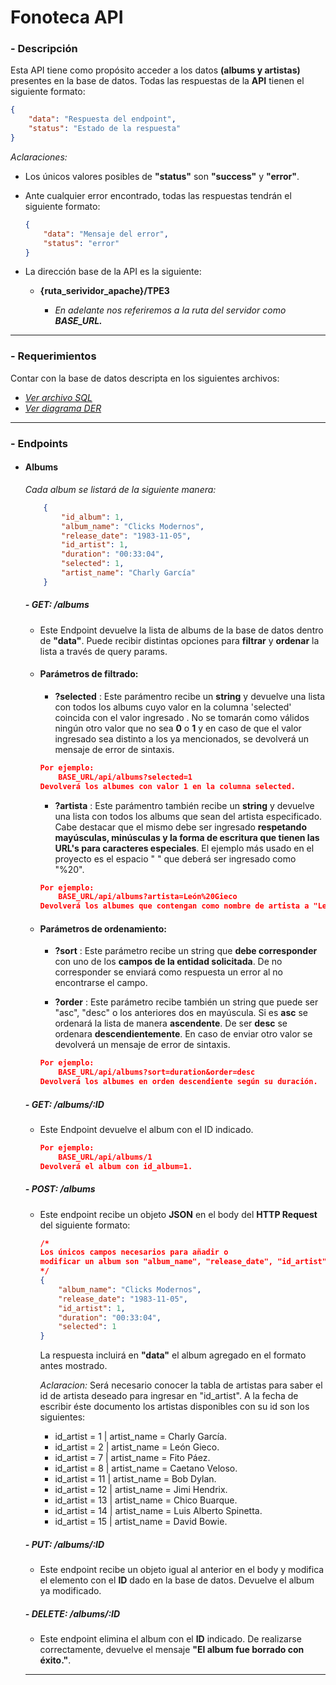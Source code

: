 # **Fonoteca API**

### - Descripción
Esta API tiene como propósito acceder a los datos **(albums y artistas)** presentes en la base de datos. Todas las respuestas de la **API** tienen el siguiente formato:
```json
{
	"data": "Respuesta del endpoint",
	"status": "Estado de la respuesta"
}
```
*Aclaraciones:* 

- Los únicos valores posibles de **"status"** son **"success"** y **"error"**.

- Ante cualquier error encontrado, todas las respuestas tendrán el siguiente formato:
    ```json
    {
        "data": "Mensaje del error",
        "status": "error"
    }
    ``` 

- La dirección base de la API es la siguiente:

    - **{ruta_serividor_apache}/TPE3**

        - *En adelante nos referiremos a la ruta del servidor como **BASE_URL.***

------------


### - Requerimientos
Contar con la base de datos descripta en los siguientes archivos:
- [*Ver archivo SQL*](./database/tpe_web_2.sql)
- [*Ver diagrama DER*](./misc/db_diagram.png)

------------

### - Endpoints
- #### Albums

    *Cada album se listará de la siguiente manera:*
            
    ```json
        {
            "id_album": 1,
            "album_name": "Clicks Modernos",
            "release_date": "1983-11-05",
            "id_artist": 1,
            "duration": "00:33:04",
            "selected": 1,
            "artist_name": "Charly García"
        }
    ```
    #####  - GET: /albums
    - Este Endpoint devuelve la lista de albums de la base de datos dentro de **"data"**. Puede recibir distintas opciones para **filtrar** y **ordenar** la lista a través de query params.
    
    - #### Parámetros de filtrado:

        - **?selected** :
        Este parámentro recibe un **string** y devuelve una lista con todos los albums cuyo valor en la columna 'selected' coincida con el valor ingresado . 
        No se tomarán como válidos ningún otro valor que no sea **0** o **1** y en caso de que el valor ingresado sea distinto a los ya mencionados, se devolverá un mensaje de error de sintaxis.

        ```json
        Por ejemplo: 
            BASE_URL/api/albums?selected=1
        Devolverá los albumes con valor 1 en la columna selected.
        ```

        - **?artista** :
        Este parámentro también recibe un **string** y devuelve una lista con todos los albums que sean del artista especificado. Cabe destacar que el mismo debe ser ingresado **respetando mayúsculas, minúsculas y la forma de escritura que tienen las URL's para caracteres especiales**. El ejemplo más usado en el proyecto es el espacio " " que deberá ser ingresado como "%20".

        ```json
        Por ejemplo: 
            BASE_URL/api/albums?artista=León%20Gieco
        Devolverá los albumes que contengan como nombre de artista a "León Gieco".
        ```

    - #### Parámetros de ordenamiento:

        - **?sort** : Este parámetro recibe un string que **debe corresponder** con uno de los **campos de la entidad solicitada**. De no corresponder se enviará como respuesta un error al no encontrarse el campo.

        - **?order** : Este parámetro recibe también un string que puede ser "asc", "desc" o los anteriores dos en mayúscula. Si es **asc** se ordenará la lista de manera **ascendente**. De ser **desc** se ordenara **descendientemente**. En caso de enviar otro valor se devolverá un mensaje de error de sintaxis. 

        ```json
        Por ejemplo: 
            BASE_URL/api/albums?sort=duration&order=desc
        Devolverá los albumes en orden descendiente según su duración.
        ```

    ##### - GET: /albums/:ID
    - Este Endpoint devuelve el album con el ID indicado.

        ```json
        Por ejemplo: 
            BASE_URL/api/albums/1
        Devolverá el album con id_album=1.
        ```

    ##### - POST: /albums
    - Este endpoint recibe un objeto **JSON** en el body del **HTTP Request** del siguiente formato:

        ```json
        /*
        Los únicos campos necesarios para añadir o
        modificar un album son "album_name", "release_date", "id_artist" y "duration". El caso de "selected" es opcional.
        */
        {
            "album_name": "Clicks Modernos",
            "release_date": "1983-11-05",
            "id_artist": 1,
            "duration": "00:33:04",
            "selected": 1
        }
        ```
        La respuesta incluirá en **"data"** el album agregado en el formato antes mostrado.

        *Aclaracion:* 
            Será necesario conocer la tabla de artistas para saber el id de artista deseado para ingresar en "id_artist".
           A la fecha de escribir éste documento los artistas disponibles con su id son los siguientes:
      	- id_artist = 1  | artist_name = Charly García.
      	- id_artist = 2  | artist_name = León Gieco.
      	- id_artist = 7  | artist_name = Fito Páez.
      	- id_artist = 8  | artist_name = Caetano Veloso.
      	- id_artist = 11 | artist_name = Bob Dylan.
      	- id_artist = 12 | artist_name = Jimi Hendrix.
      	- id_artist = 13 | artist_name = Chico Buarque.
      	- id_artist = 14 | artist_name = Luis Alberto Spinetta.
      	- id_artist = 15 | artist_name = David Bowie.

    ##### - PUT: /albums/:ID 
    - Este endpoint recibe un objeto igual al anterior en el body y modifica el elemento con el **ID** dado en la base de datos. Devuelve el album ya modificado.

    ##### - DELETE: /albums/:ID 
    - Este endpoint elimina el album con el **ID** indicado. De realizarse correctamente, devuelve el mensaje **"El album fue borrado con éxito."**.

    -------------
